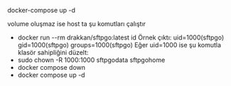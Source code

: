 docker-compose up -d

volume oluşmaz ise host ta şu komutları çalıştır

- docker run --rm drakkan/sftpgo:latest id
  Örnek çıktı:
  uid=1000(sftpgo) gid=1000(sftpgo) groups=1000(sftpgo)
  Eğer uid=1000 ise şu komutla klasör sahipliğini düzelt:
- sudo chown -R 1000:1000 sftpgodata sftpgohome
- docker compose down
- docker compose up -d

